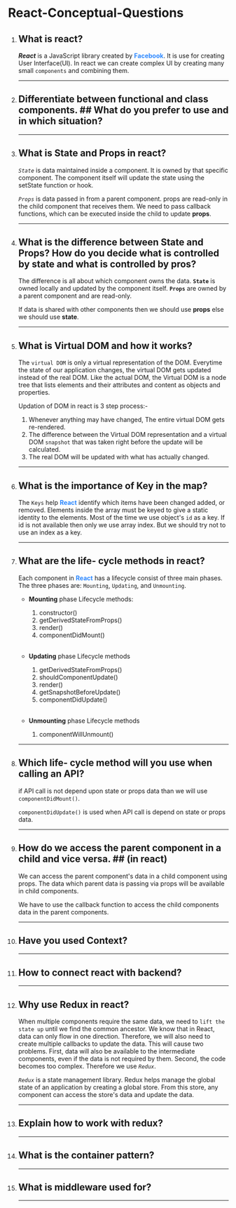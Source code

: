 # React-Conceptual-Questions

1.  ## What is react?
    _**React**_ is a JavaScript library created by **<span style="color:#2D88FF;">Facebook</span>**. It is use for creating User Interface(UI). In react we can create complex UI by creating many small `components` and combining them.
    ***
2.  ## Differentiate between functional and class components. ## What do you prefer to use and in which situation?
    ***
3.  ## What is State and Props in react?

    _`State`_ is data maintained inside a component. It is owned by that specific component. The component itself will update the state using the setState function or hook.

    _`Props`_ is data passed in from a parent component. props are read-only in the child component that receives them. We need to pass callback functions, which can be executed inside the child to update **props**.

    ***

4.  ## What is the difference between State and Props? How do you decide what is controlled by state and what is controlled by pros?

    The difference is all about which component owns the data. **`State`** is owned locally and updated by the component itself. **`Props`** are owned by a parent component and are read-only.

    If data is shared with other components then we should use **props** else we should use **state**.

    ***

5.  ## What is Virtual DOM and how it works?

    The `virtual DOM` is only a virtual representation of the DOM. Everytime the state of our application changes, the virtual DOM gets updated instead of the real DOM. Like the actual DOM, the Virtual DOM is a node tree that lists elements and their attributes and content as objects and properties.

    Updation of DOM in react is 3 step process:-

    1.  Whenever anything may have changed, The entire virtual DOM gets re-rendered.
    2.  The difference between the Virtual DOM representation and a virtual DOM `snapshot` that was taken right before the update will be calculated.
    3.  The real DOM will be updated with what has actually changed.

    ***

6.  ## What is the importance of Key in the map?

    The `Keys` help **<span style="color:#2D88FF;">React</span>** identify which items have been changed added, or removed. Elements inside the array must be keyed to give a static identity to the elements. Most of the time we use object's `id` as a key. If id is not available then only we use array index. But we should try not to use an index as a key.

    ***

7.  ## What are the life- cycle methods in react?

    Each component in **<span style="color:#2D88FF;">React</span>** has a lifecycle consist of three main phases.
    The three phases are: `Mounting`, `Updating`, and `Unmounting`.

    - **Mounting** phase Lifecycle methods:

      1. constructor()
      2. getDerivedStateFromProps()
      3. render()
      4. componentDidMount()<br><br>

    - **Updating** phase Lifecycle methods

      1.  getDerivedStateFromProps()
      2.  shouldComponentUpdate()
      3.  render()
      4.  getSnapshotBeforeUpdate()
      5.  componentDidUpdate()<br><br>

    - **Unmounting** phase Lifecycle methods
      1.  componentWillUnmount()

    ***

8.  ## Which life- cycle method will you use when calling an API?

    if API call is not depend upon state or props data than we will use `componentDidMount()`.

    `componentDidUpdate()` is used when API call is depend on state or props data.

    ***

9.  ## How do we access the parent component in a child and vice versa. ## (in react)

    We can access the parent component's data in a child component using props. The data which parent data is passing via props will be available in child components.

    We have to use the callback function to access the child components data in the parent components.

    ***

10. ## Have you used Context?
    ***
11. ## How to connect react with backend?
    ***
12. ## Why use Redux in react?

    When multiple components require the same data, we need to `lift the state up` until we find the common ancestor. We know that in React, data can only flow in one direction. Therefore, we will also need to create multiple callbacks to update the data. This will cause two problems. First, data will also be available to the intermediate components, even if the data is not required by them. Second, the code becomes too complex. Therefore we use _`Redux`_.

    _`Redux`_ is a state management library. Redux helps manage the global state of an application by creating a global store. From this store, any component can access the store's data and update the data.

    ***

13. ## Explain how to work with redux?
    ***
14. ## What is the container pattern?
    ***
15. ## What is middleware used for?
    ***
